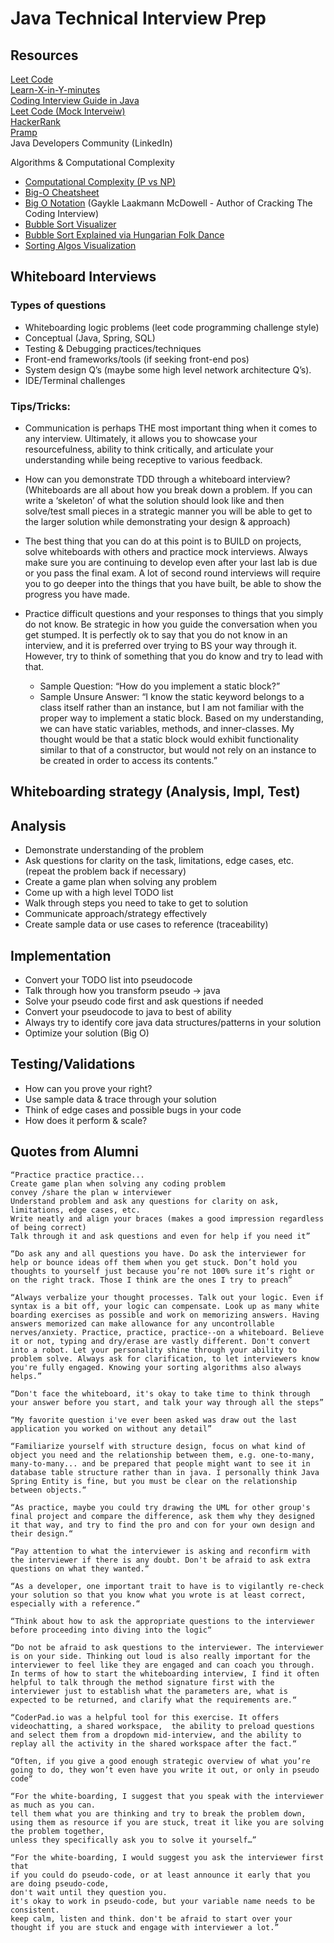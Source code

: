 # Java Technical Interview Prep 

## Resources
[Leet Code](https://leetcode.com/problemset/all/)  
[Learn-X-in-Y-minutes](https://learnxinyminutes.com/docs/java/)  
[Coding Interview Guide in Java](https://github.com/PacktPublishing/The-Complete-Coding-Interview-Guide-in-Java)  
[Leet Code (Mock Interveiw)](https://leetcode.com/interview/)     
[HackerRank](https://www.hackerrank.com/)  
[Pramp](https://www.pramp.com/#/)  
Java Developers Community (LinkedIn)  

Algorithms & Computational Complexity
- [Computational Complexity (P vs NP)](https://www.youtube.com/watch?v=YX40hbAHx3s)
- [Big-O Cheatsheet](https://www.bigocheatsheet.com/)  
- [Big O Notation](https://www.youtube.com/watch?v=v4cd1O4zkGw)  (Gaykle Laakmann McDowell - Author of Cracking The Coding Interview) 
- [Bubble Sort Visualizer](https://codepen.io/lonekorean/pen/bqjzqr)  
- [Bubble Sort Explained via Hungarian Folk Dance](https://www.youtube.com/watch?v=lyZQPjUT5B4)  
- [Sorting Algos Visualization](https://www.youtube.com/watch?v=kPRA0W1kECg)


## Whiteboard Interviews

### Types of questions
 - Whiteboarding logic problems (leet code programming challenge style)
 - Conceptual (Java, Spring, SQL)
 - Testing & Debugging practices/techniques
 - Front-end frameworks/tools (if seeking front-end pos)
 - System design Q’s (maybe some high level network architecture Q’s).
 - IDE/Terminal challenges
### Tips/Tricks:
- Communication is perhaps THE most important thing when it comes to any interview. Ultimately, it allows you to showcase your resourcefulness, ability to think critically, and articulate your understanding while being receptive to various feedback.  

- How can you demonstrate TDD through a whiteboard interview? (Whiteboards are all about how you break down a problem. If you can write a ‘skeleton’ of what the solution should look like and then solve/test small pieces in a strategic manner you will be able to get to the larger solution while demonstrating your design & approach)

- The best thing that you can do at this point is to BUILD on projects, solve whiteboards with others and practice mock interviews. Always make sure you are continuing to develop even after your last lab is due or you pass the final exam. A lot of second round interviews will require you to go deeper into the things that you have built, be able to show the progress you have made.
- Practice difficult questions and your responses to things that you simply do not know. Be strategic in how you guide the conversation when you get stumped. It is perfectly ok to say that you do not know in an interview, and it is preferred over trying to BS your way through it. However, try to think of something that you do know and try to lead with that. 
    - Sample Question: “How do you implement a static block?”
    - Sample Unsure Answer: “I know the static keyword belongs to a class itself rather than an instance, but I am not familiar with the proper way to implement a static block. Based on my understanding, we can have static variables, methods, and inner-classes. My thought would be that a static block would exhibit functionality similar to that of a constructor, but would not rely on an instance to be created in order to access its contents.”

## Whiteboarding strategy (Analysis, Impl, Test)
## Analysis
- Demonstrate understanding of the problem
- Ask questions for clarity on the task, limitations, edge cases, etc. (repeat the problem back if necessary)
- Create a game plan when solving any problem
- Come up with a high level TODO list
- Walk through steps you need to take to get to solution
- Communicate approach/strategy effectively
- Create sample data or use cases to reference (traceability)

## Implementation
- Convert your TODO list into pseudocode
- Talk through how you transform pseudo -> java 
- Solve your pseudo code first and ask questions if needed
- Convert your pseudocode to java to best of ability
- Always try to identify core java data structures/patterns in your solution
- Optimize your solution (Big O)

## Testing/Validations
- How can you prove your right?
- Use sample data & trace through your solution
- Think of edge cases and possible bugs in your code
- How does it perform & scale?

## Quotes from Alumni
```
“Practice practice practice...
Create game plan when solving any coding problem
convey /share the plan w interviewer
Understand problem and ask any questions for clarity on ask, limitations, edge cases, etc.
Write neatly and align your braces (makes a good impression regardless of being correct)
Talk through it and ask questions and even for help if you need it”
```
```
“Do ask any and all questions you have. Do ask the interviewer for help or bounce ideas off them when you get stuck. Don’t hold you thoughts to yourself just because you’re not 100% sure it’s right or on the right track. Those I think are the ones I try to preach”
```
```
“Always verbalize your thought processes. Talk out your logic. Even if syntax is a bit off, your logic can compensate. Look up as many white boarding exercises as possible and work on memorizing answers. Having answers memorized can make allowance for any uncontrollable nerves/anxiety. Practice, practice, practice--on a whiteboard. Believe it or not, typing and dry/erase are vastly different. Don't convert into a robot. Let your personality shine through your ability to problem solve. Always ask for clarification, to let interviewers know you're fully engaged. Knowing your sorting algorithms also always helps.”
```
```
“Don't face the whiteboard, it's okay to take time to think through your answer before you start, and talk your way through all the steps”
```
```
“My favorite question i've ever been asked was draw out the last application you worked on without any detail”
```
```
“Familiarize yourself with structure design, focus on what kind of object you need and the relationship between them, e.g. one-to-many, many-to-many... and be prepared that people might want to see it in database table structure rather than in java. I personally think Java Spring Entity is fine, but you must be clear on the relationship between objects.“
```
```
“As practice, maybe you could try drawing the UML for other group's final project and compare the difference, ask them why they designed it that way, and try to find the pro and con for your own design and their design.“
```
```
“Pay attention to what the interviewer is asking and reconfirm with the interviewer if there is any doubt. Don't be afraid to ask extra questions on what they wanted.“
```
```
“As a developer, one important trait to have is to vigilantly re-check your solution so that you know what you wrote is at least correct, especially with a reference.“
```
```
“Think about how to ask the appropriate questions to the interviewer before proceeding into diving into the logic“
```
```
“Do not be afraid to ask questions to the interviewer. The interviewer is on your side. Thinking out loud is also really important for the interviewer to feel like they are engaged and can coach you through. In terms of how to start the whiteboarding interview, I find it often helpful to talk through the method signature first with the interviewer just to establish what the parameters are, what is expected to be returned, and clarify what the requirements are.“
```
```
“CoderPad.io was a helpful tool for this exercise. It offers videochatting, a shared workspace,  the ability to preload questions and select them from a dropdown mid-interview, and the ability to replay all the activity in the shared workspace after the fact.“
```
```
“Often, if you give a good enough strategic overview of what you’re going to do, they won’t even have you write it out, or only in pseudo code“
```
```
“For the white-boarding, I suggest that you speak with the interviewer as much as you can.
tell them what you are thinking and try to break the problem down,
using them as resource if you are stuck, treat it like you are solving the problem together,
unless they specifically ask you to solve it yourself…”
```
```
“For the white-boarding, I would suggest you ask the interviewer first that
if you could do pseudo-code, or at least announce it early that you are doing pseudo-code,
don't wait until they question you.
it's okay to work in pseudo-code, but your variable name needs to be consistent.
keep calm, listen and think. don't be afraid to start over your thought if you are stuck and engage with interviewer a lot.”
```

